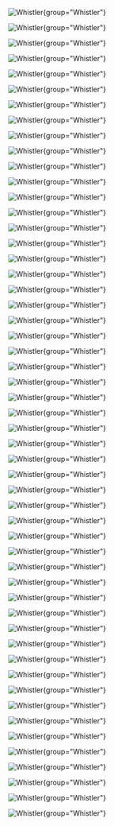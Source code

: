 ![Whistler](images/Whistler01.jpeg){group="Whistler"}

![Whistler](images/Whistler02.jpeg){group="Whistler"}

![Whistler](images/Whistler03.jpeg){group="Whistler"}

![Whistler](images/Whistler04.jpeg){group="Whistler"}

![Whistler](images/Whistler05.jpeg){group="Whistler"}

![Whistler](images/Whistler06.jpeg){group="Whistler"}

![Whistler](images/Whistler07.jpeg){group="Whistler"}

![Whistler](images/Whistler08.jpeg){group="Whistler"}

![Whistler](images/Whistler09.jpeg){group="Whistler"}

![Whistler](images/Whistler10.jpeg){group="Whistler"}

![Whistler](images/Whistler11.jpeg){group="Whistler"}

![Whistler](images/Whistler12.jpeg){group="Whistler"}

![Whistler](images/Whistler13.jpeg){group="Whistler"}

![Whistler](images/Whistler14.jpeg){group="Whistler"}

![Whistler](images/Whistler15.jpeg){group="Whistler"}

![Whistler](images/Whistler16.jpeg){group="Whistler"}

![Whistler](images/Whistler17.jpeg){group="Whistler"}

![Whistler](images/Whistler18.jpeg){group="Whistler"}

![Whistler](images/Whistler19.jpeg){group="Whistler"}

![Whistler](images/Whistler20.jpeg){group="Whistler"}

![Whistler](images/Whistler21.jpeg){group="Whistler"}

![Whistler](images/Whistler22.jpeg){group="Whistler"}

![Whistler](images/Whistler23.jpeg){group="Whistler"}

![Whistler](images/Whistler24.jpeg){group="Whistler"}

![Whistler](images/Whistler25.jpeg){group="Whistler"}

![Whistler](images/Whistler26.jpeg){group="Whistler"}

![Whistler](images/Whistler27.jpeg){group="Whistler"}

![Whistler](images/Whistler28.jpeg){group="Whistler"}

![Whistler](images/Whistler29.jpeg){group="Whistler"}

![Whistler](images/Whistler30.jpeg){group="Whistler"}

![Whistler](images/Whistler31.jpeg){group="Whistler"}

![Whistler](images/Whistler32.jpeg){group="Whistler"}

![Whistler](images/Whistler33.jpeg){group="Whistler"}

![Whistler](images/Whistler34.jpeg){group="Whistler"}

![Whistler](images/Whistler35.jpeg){group="Whistler"}

![Whistler](images/Whistler36.jpeg){group="Whistler"}

![Whistler](images/Whistler37.jpeg){group="Whistler"}

![Whistler](images/Whistler38.jpeg){group="Whistler"}

![Whistler](images/Whistler39.jpeg){group="Whistler"}

![Whistler](images/Whistler40.jpeg){group="Whistler"}

![Whistler](images/Whistler41.jpeg){group="Whistler"}

![Whistler](images/Whistler42.jpeg){group="Whistler"}

![Whistler](images/Whistler43.jpeg){group="Whistler"}

![Whistler](images/Whistler44.jpeg){group="Whistler"}

![Whistler](images/Whistler45.jpeg){group="Whistler"}

![Whistler](images/Whistler46.jpeg){group="Whistler"}

![Whistler](images/Whistler47.jpeg){group="Whistler"}

![Whistler](images/Whistler48.jpeg){group="Whistler"}

![Whistler](images/Whistler49.jpeg){group="Whistler"}

![Whistler](images/Whistler50.jpeg){group="Whistler"}

![Whistler](images/Whistler51.jpeg){group="Whistler"}

![Whistler](images/Whistler52.jpeg){group="Whistler"}

![Whistler](images/Whistler53.jpeg){group="Whistler"}

